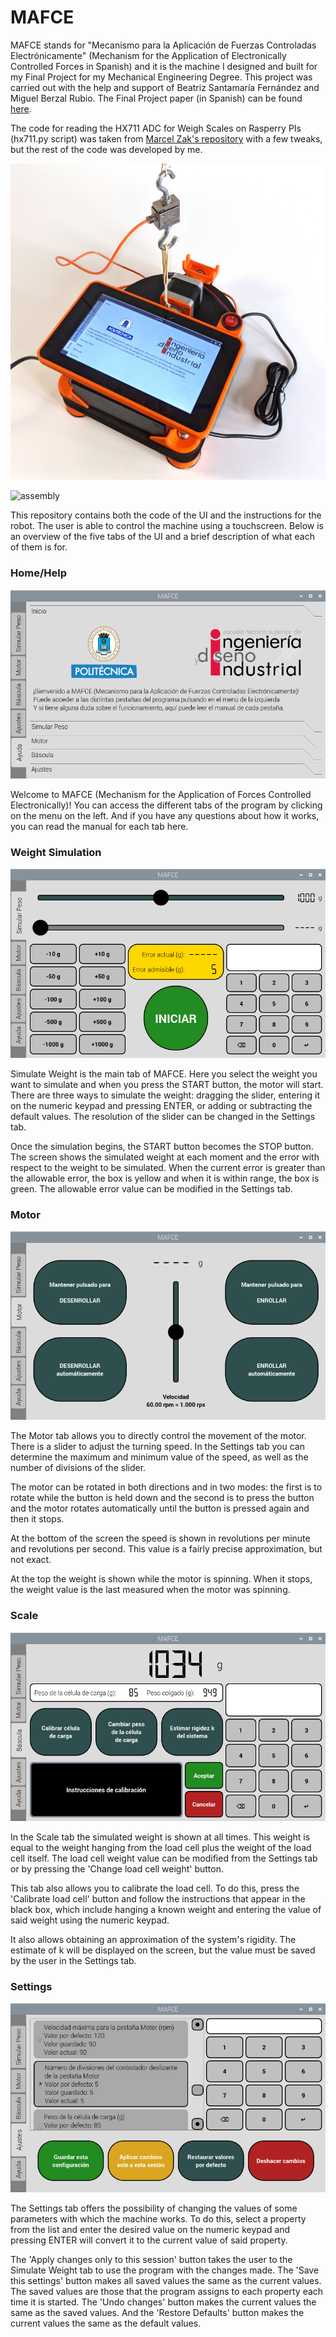 MAFCE
===

MAFCE stands for "Mecanismo para la Aplicación de Fuerzas Controladas Electrónicamente" (Mechanism for the Application of Electronically Controlled Forces in Spanish) and it is the machine I designed and built for my Final Project for my Mechanical Engineering Degree.
This project was carried out with the help and support of Beatriz Santamaría Fernández and Miguel Berzal Rubio.
The Final Project paper (in Spanish) can be found [here](https://oa.upm.es/77062/).

The code for reading the HX711 ADC for Weigh Scales on Rasperry PIs (hx711.py script) was taken from [Marcel Zak's repository](https://github.com/gandalf15/HX711/) with a few tweaks, but the rest of the code was developed by me.


![mafce](https://github.com/inigorrix/mafce/blob/main/docs/mafce.jpg?raw=true)

![assembly](https://github.com/inigorrix/mafce/blob/main/docs/assembly.gif?raw=true)

This repository contains both the code of the UI and the instructions for the robot.
The user is able to control the machine using a touchscreen.
Below is an overview of the five tabs of the UI and a brief description of what each of them is for.


### Home/Help

![home](https://github.com/inigorrix/mafce/blob/main/docs/home.png?raw=true)

Welcome to MAFCE (Mechanism for the Application of Forces Controlled Electronically)!
You can access the different tabs of the program by clicking on the menu on the left.
And if you have any questions about how it works, you can read the manual for each tab here.


### Weight Simulation

![sim1](https://github.com/inigorrix/mafce/blob/main/docs/sim1.png?raw=true)

Simulate Weight is the main tab of MAFCE.
Here you select the weight you want to simulate and when you press the START button, the motor will start. There are three ways to simulate the weight: dragging the slider, entering it on the numeric keypad and pressing ENTER, or adding or subtracting the default values. The resolution of the slider can be changed in the Settings tab.

Once the simulation begins, the START button becomes the STOP button. The screen shows the simulated weight at each moment and the error with respect to the weight to be simulated. When the current error is greater than the allowable error, the box is yellow and when it is within range, the box is green. The allowable error value can be modified in the Settings tab.


### Motor

![mot1](https://github.com/inigorrix/mafce/blob/main/docs/mot1.png?raw=true)

The Motor tab allows you to directly control the movement of the motor.
There is a slider to adjust the turning speed. In the Settings tab you can determine the maximum and minimum value of the speed, as well as the number of divisions of the slider.

The motor can be rotated in both directions and in two modes: the first is to rotate while the button is held down and the second is to press the button and the motor rotates automatically until the button is pressed again and then it stops.

At the bottom of the screen the speed is shown in revolutions per minute and revolutions per second. This value is a fairly precise approximation, but not exact.

At the top the weight is shown while the motor is spinning. When it stops, the weight value is the last measured when the motor was spinning.


### Scale

![scale](https://github.com/inigorrix/mafce/blob/main/docs/scale.png?raw=true)

In the Scale tab the simulated weight is shown at all times. This weight is equal to the weight hanging from the load cell plus the weight of the load cell itself. The load cell weight value can be modified from the Settings tab or by pressing the 'Change load cell weight' button.

This tab also allows you to calibrate the load cell. To do this, press the 'Calibrate load cell' button and follow the instructions that appear in the black box, which include hanging a known weight and entering the value of said weight using the numeric keypad.

It also allows obtaining an approximation of the system's rigidity. The estimate of k will be displayed on the screen, but the value must be saved by the user in the Settings tab.


### Settings

![settings](https://github.com/inigorrix/mafce/blob/main/docs/settings.png?raw=true)

The Settings tab offers the possibility of changing the values of some parameters with which the machine works. To do this, select a property from the list and enter the desired value on the numeric keypad and pressing ENTER will convert it to the current value of said property.

The 'Apply changes only to this session' button takes the user to the Simulate Weight tab to use the program with the changes made. The 'Save this settings' button makes all saved values the same as the current values. The saved values are those that the program assigns to each property each time it is started. The 'Undo changes' button makes the current values the same as the saved values. And the 'Restore Defaults' button makes the current values the same as the default values.